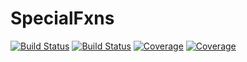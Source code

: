 # SpecialFxns

[![Build Status](https://travis-ci.com/Ian-Harreschou/SpecialFxns.jl.svg?branch=master)](https://travis-ci.com/Ian-Harreschou/SpecialFxns.jl)
[![Build Status](https://ci.appveyor.com/api/projects/status/github/Ian-Harreschou/SpecialFxns.jl?svg=true)](https://ci.appveyor.com/project/Ian-Harreschou/SpecialFxns-jl)
[![Coverage](https://codecov.io/gh/Ian-Harreschou/SpecialFxns.jl/branch/master/graph/badge.svg)](https://codecov.io/gh/Ian-Harreschou/SpecialFxns.jl)
[![Coverage](https://coveralls.io/repos/github/Ian-Harreschou/SpecialFxns.jl/badge.svg?branch=master)](https://coveralls.io/github/Ian-Harreschou/SpecialFxns.jl?branch=master)
